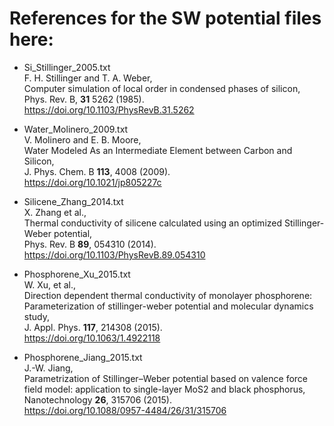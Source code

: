 # References for the SW potential files here:

* Si_Stillinger_2005.txt \
F. H. Stillinger and T. A. Weber, \
Computer simulation of local order in condensed phases of silicon, \
Phys. Rev. B, **31** 5262 (1985). \
https://doi.org/10.1103/PhysRevB.31.5262

* Water_Molinero_2009.txt \
V. Molinero and E. B. Moore, \
Water Modeled As an Intermediate Element between Carbon and Silicon, \
J. Phys. Chem. B **113**, 4008 (2009). \
https://doi.org/10.1021/jp805227c

* Silicene_Zhang_2014.txt \
X. Zhang et al., \
Thermal conductivity of silicene calculated using an optimized Stillinger-Weber potential, \
Phys. Rev. B **89**, 054310 (2014). \
https://doi.org/10.1103/PhysRevB.89.054310

* Phosphorene_Xu_2015.txt \
W. Xu, et al., \
Direction dependent thermal conductivity of monolayer phosphorene: \
Parameterization of stillinger-weber potential and molecular dynamics study, \
J. Appl. Phys. **117**, 214308 (2015). \
https://doi.org/10.1063/1.4922118

* Phosphorene_Jiang_2015.txt \
J.-W. Jiang, \
Parametrization of Stillinger–Weber potential based on valence force field model: 
application to single-layer MoS2 and black phosphorus, \
Nanotechnology **26**, 315706 (2015). \
https://doi.org/10.1088/0957-4484/26/31/315706

